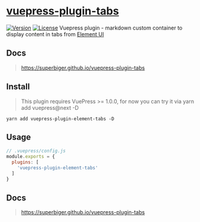 # [vuepress-plugin-tabs](https://superbiger.github.io/vuepress-plugin-tabs/)
<a href="https://www.npmjs.com/package/vuepress-plugin-element-tabs"><img src="https://img.shields.io/npm/v/vuepress-plugin-element-tabs.svg" alt="Version"></a>
<a href="https://www.npmjs.com/package/vuepress-plugin-element-tabs"><img src="https://img.shields.io/npm/l/vuepress-plugin-element-tabs.svg" alt="License"></a>
Vuepress plugin - markdown custom container to display content in tabs from [Element UI](https://github.com/ElemeFE/element)

## Docs
> https://superbiger.github.io/vuepress-plugin-tabs

## Install
> This plugin requires VuePress >= 1.0.0, for now you can try it via yarn add vuepress@next -D 

```shell
yarn add vuepress-plugin-element-tabs -D
```

## Usage
```javascript
// .vuepress/config.js
module.exports = {
  plugins: [
    'vuepress-plugin-element-tabs'
  ]
}
```

## Docs
> https://superbiger.github.io/vuepress-plugin-tabs
